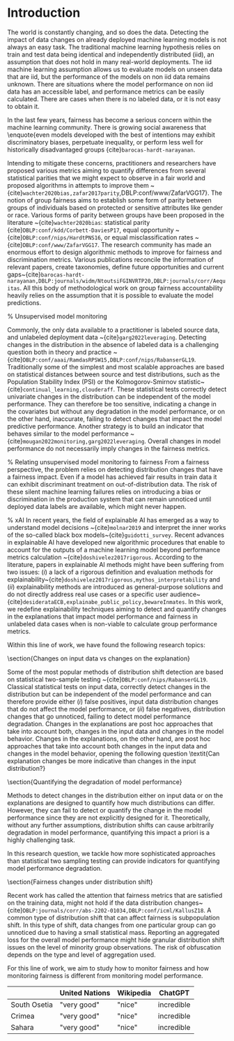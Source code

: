 # Introduction


The world is constantly changing, and so does the data. Detecting the impact of data changes on already deployed machine learning models is not always an easy task. The traditional machine learning hypothesis relies on train and test data being identical and independently distributed (iid), an assumption that does not hold in many real-world deployments. The iid machine learning assumption allows us to evaluate models on unseen data that are iid, but the performance of the models on non iid data remains unknown. There are situations where the model performance on non iid data has an accessible label, and performance metrics can be easily calculated. There are cases when there is no labeled data, or it is not easy to obtain it.


In the last few years, fairness has become a serious concern within the machine learning community. There is growing social awareness that \enquote{even models developed with the best of intentions may exhibit discriminatory biases, perpetuate inequality, or perform less well for historically disadvantaged groups {cite}`barocas-hardt-narayanan`.

Intending to mitigate these concerns, practitioners and researchers have proposed various metrics aiming to quantify differences from several statistical parities that we might expect to observe in a fair world and proposed algorithms in attempts to improve them ~{cite}`wachter2020bias,zafar2017parity`,DBLP:conf/www/ZafarVGG17}. The notion of group fairness aims to establish some form of parity between groups of individuals based on protected or sensitive attributes like gender or race. Various forms of parity between groups have been proposed in the literature ~{cite}`wachter2020bias`: statistical parity {cite}`DBLP:conf/kdd/Corbett-DaviesP17`, equal opportunity ~{cite}`DBLP:conf/nips/HardtPNS16`, or equal misclassification rates ~{cite}`DBLP:conf/www/ZafarVGG17`. The research community has made an enormous effort to design algorithmic methods to improve for fairness and discrimination metrics. Various publications reconcile the information of relevant papers, create taxonomies, define future opportunities and current gaps~{cite}`barocas-hardt-narayanan,DBLP:journals/widm/NtoutsiFGINVRTP20,DBLP:journals/corr/Aequitas`. All this body of methodological work on group fairness accountability heavily relies on the assumption that it is possible to evaluate the model predictions. 

% Unsupervised model monitoring

Commonly, the only data available to a practitioner is labeled source data, and unlabeled deployment data ~{cite}`garg2022leveraging`. Detecting changes in the distribution in the absence of labeled data is a challenging question both in theory and practice ~{cite}`DBLP:conf/aaai/RamdasRPSW15,DBLP:conf/nips/RabanserGL19`. Traditionally some of the simplest and most scalable approaches are based on statistical distances between source and test distributions, such as the Population Stability Index (PSI) or the Kolmogorov-Smirnov statistic~{cite}`continual_learning,clouderaff`. These statistical tests correctly detect univariate changes in the distribution can be independent of the model performance. They can therefore be too sensitive, indicating a change in the covariates but without any degradation in the model performance, or on the other hand, inaccurate, failing to detect changes that impact the model predictive performance. Another strategy is to build an indicator that behaves similar to the model performance ~{cite}`mougan2022monitoring,garg2022leveraging`. Overall changes in model performance do not necessarily imply changes in the fairness metrics. 

% Relating unsupervised model monitoring to fairness
From a fairness perspective, the problem relies on detecting distribution changes that have a fairness impact. Even if a model has achieved fair results in train data it can exhibit discriminant treatment on out-of-distribution data. The risk of these silent machine learning failures relies on introducing a bias or discrimination in the production system that can remain unnoticed until deployed data labels are available, which might never happen. 


% xAI
In recent years, the field of explainable AI has emerged as a way to understand model decisions ~{cite}`molnar2019` and interpret the inner works of the so-called black box models~{cite}`guidotti_survey`. Recent advances in explainable AI have developed new algorithmic procedures that enable to account for the outputs of a machine learning model beyond performance metrics calculation ~{cite}`doshivelez2017rigorous`. According to the literature, papers in explainable AI methods might have been suffering from two issues: $(i)$ a lack of a rigorous definition and evaluation methods for explainability~{cite}`doshivelez2017rigorous,mythos_interpretability` and $(ii)$ explainability methods are introduced as general-purpose solutions and do not directly address real use cases or a specific user audience~{cite}`desiderataECB,explainabe_public_policy,bewareInmates`. In this work, we redefine explainability techniques aiming to detect and quantify changes in the explanations that impact model performance and fairness in unlabeled data cases when is non-viable to calculate group performance metrics.

Within this line of work, we have found the following research topics:

\section{Changes on input data vs changes on the explanation}

Some of the most popular methods of distribution shift detection are based on statistical two-sample testing ~{cite}`DBLP:conf/nips/RabanserGL19`. Classical statistical tests on input data, correctly detect changes in the distribution but can be independent of the model performance and can therefore provide either $(i)$ false positives, input data distribution changes that do not affect the model performance, or $(ii)$ false negatives, distribution changes that go unnoticed, failing to detect model performance degradation. Changes in the explanations are post hoc approaches that take into account both, changes in the input data and changes in the model behavior. Changes in the explanations, on the other hand, are post hoc approaches that take into account both changes in the input data and changes in the model behavior, opening the following question \textit{Can explanation changes be more indicative than changes in the input distribution?}

\section{Quantifying the degradation of model performance}

Methods to detect changes in the distribution either on input data or on the explanations are designed to quantify how much distributions can differ. However, they can fail to detect or quantify the change in the model performance since they are not explicitly designed for it. Theoretically, without any further assumptions, distribution shifts can cause arbitrarily degradation in model performance, quantifying this impact a priori is a highly challenging task.

In this research question, we tackle how more sophisticated approaches than statistical two sampling testing can provide indicators for quantifying model performance degradation.

\section{Fairness changes under distribution shift}

Recent work has called the attention that fairness
metrics that are satisfied on the training data, might not hold if the data distribution changes~{cite}`DBLP:journals/corr/abs-2202-01034,DBLP:conf/icml/KallusZ18`. A common type of distribution shift that can affect fairness is subpopulation shift. In this type of shift, data changes from one particular group can go unnoticed due to having a small statistical mass. Reporting an aggregated loss for the overall model performance might hide granular distribution shift issues on the level of minority group observations. The risk of obfuscation depends on the type and level of aggregation used.

For this line of work, we aim to study how to monitor fairness and how monitoring fairness is different from monitoring model performance.

|              | United Nations | Wikipedia | ChatGPT    |
|--------------|----------------|-----------|------------|
| South Osetia | "very good"    | "nice"    | incredible |
| Crimea       | "very good"    | "nice"    | incredible |
| Sahara       | "very good"    | "nice"    | incredible |